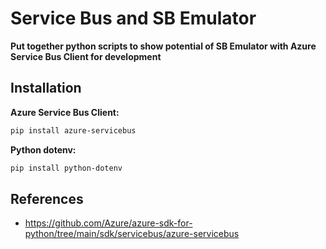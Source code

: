 # Service Bus and SB Emulator

**Put together python scripts to show potential of SB Emulator with Azure Service Bus Client for development**

## Installation

**Azure Service Bus Client:**
```bash
pip install azure-servicebus
```

**Python dotenv:**
```bash
pip install python-dotenv
```

## References

- https://github.com/Azure/azure-sdk-for-python/tree/main/sdk/servicebus/azure-servicebus
